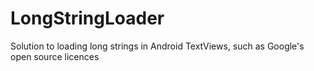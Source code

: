 # LongStringLoader
Solution to loading long strings in Android TextViews, such as Google's open source licences
